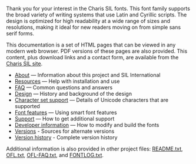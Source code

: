 
Thank you for your interest in the Charis SIL fonts. This font family supports the broad variety of writing systems that use Latin and Cyrillic scripts. The design is optimized for high readability at a wide range of sizes and resolutions, making it ideal for new readers moving on from simple sans serif forms. 

This documentation is a set of HTML pages that can be viewed in any modern web browser. PDF versions of these pages are also provided. This content, plus download links and a contact form, are available from the [Charis SIL site](https://software.sil.org/charis/).

- [About](about) — Information about this project and SIL International
- [Resources](resources) — Help with installation and use
- [FAQ](faq) — Common questions and answers
- [Design](design) — History and background of the design
- [Character set support](charset) — Details of Unicode characters that are supported
- [Font features](features) — Using smart font features
- [Support](support) — How to get additional support
- [Developer information](developer) — How to modify and build the fonts
- [Versions](versions) - Sources for alternate versions
- [Version history](history) - Complete version history

Additional information is also provided in other project files: [README.txt](../README.txt), [OFL.txt](../OFL.txt), [OFL-FAQ.txt](../OFL-FAQ.txt), and [FONTLOG.txt](../FONTLOG.txt).

